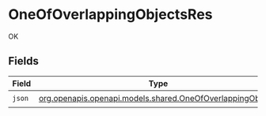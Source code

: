 # OneOfOverlappingObjectsRes

OK


## Fields

| Field                                                                                                        | Type                                                                                                         | Required                                                                                                     | Description                                                                                                  |
| ------------------------------------------------------------------------------------------------------------ | ------------------------------------------------------------------------------------------------------------ | ------------------------------------------------------------------------------------------------------------ | ------------------------------------------------------------------------------------------------------------ |
| `json`                                                                                                       | [org.openapis.openapi.models.shared.OneOfOverlappingObjects](../../models/shared/OneOfOverlappingObjects.md) | :heavy_check_mark:                                                                                           | N/A                                                                                                          |